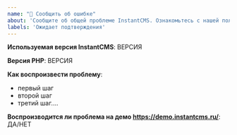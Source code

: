 ```yaml
---
name: "🐛 Сообщить об ошибке"
about: 'Сообщите об общей проблеме InstantCMS. Ознакомьтесь с нашей политикой ниже, если сообщаете о проблеме с безопасностью.'
labels: 'Ожидает подтверждения'
---
```


**Используемая версия InstantCMS**: ВЕРСИЯ

**Версия PHP**:  ВЕРСИЯ

**Как воспроизвести проблему**:

* первый шаг
* второй шаг
* третий шаг....

**Воспроизводится ли проблема на демо https://demo.instantcms.ru/**: ДА/НЕТ